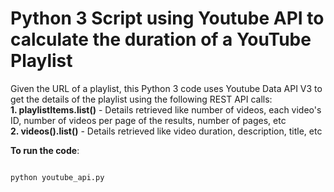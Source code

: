 # Python 3 Script using Youtube API to calculate the duration of a YouTube Playlist

<p>
Given the URL of a playlist, this Python 3 code uses Youtube Data API V3 to get the details of the playlist using the following REST API calls: <br />
<b>1. playlistItems.list()</b> - Details retrieved like number of videos, each video's ID, number of videos per page of the results, number of pages, etc<br />
<b>2. videos().list()</b> - Details retrieved like video duration, description, title, etc<br />

<b>To run the code</b>:
<br />
<pre><code>
python youtube_api.py
</code></pre>
